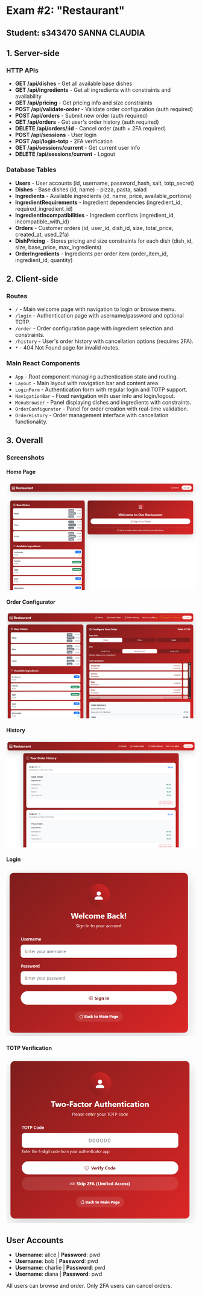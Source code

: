 # Exam #2: "Restaurant"
## Student: s343470 SANNA CLAUDIA 

## 1. Server-side

### HTTP APIs

- **GET /api/dishes** - Get all available base dishes
- **GET /api/ingredients** - Get all ingredients with constraints and availability
- **GET /api/pricing** - Get pricing info and size constraints
- **POST /api/validate-order** - Validate order configuration (auth required)
- **POST /api/orders** - Submit new order (auth required)
- **GET /api/orders** - Get user's order history (auth required)
- **DELETE /api/orders/:id** - Cancel order (auth + 2FA required)
- **POST /api/sessions** - User login
- **POST /api/login-totp** - 2FA verification
- **GET /api/sessions/current** - Get current user info
- **DELETE /api/sessions/current** - Logout

### Database Tables

- **Users** - User accounts (id, username, password_hash, salt, totp_secret)
- **Dishes** - Base dishes (id, name) - pizza, pasta, salad
- **Ingredients** - Available ingredients (id, name, price, available_portions)
- **IngredientRequirements** - Ingredient dependencies (ingredient_id, required_ingredient_id)
- **IngredientIncompatibilities** - Ingredient conflicts (ingredient_id, incompatible_with_id)
- **Orders** - Customer orders (id, user_id, dish_id, size, total_price, created_at, used_2fa)
- **DishPricing** - Stores pricing and size constraints for each dish (dish_id, size, base_price, max_ingredients)
- **OrderIngredients** - Ingredients per order item (order_item_id, ingredient_id, quantity)

## 2. Client-side

### Routes

- `/` - Main welcome page with navigation to login or browse menu.
- `/login` - Authentication page with username/password and optional TOTP.
- `/order` - Order configuration page with ingredient selection and constraints.
- `/history` - User's order history with cancellation options (requires 2FA).
- `*` - 404 Not Found page for invalid routes.

### Main React Components

- `App` - Root component managing authentication state and routing.
- `Layout` - Main layout with navigation bar and content area.
- `LoginForm` - Authentication form with regular login and TOTP support.
- `NavigationBar` - Fixed navigation with user info and login/logout.
- `MenuBrowser` - Panel displaying dishes and ingredients with constraints.
- `OrderConfigurator` - Panel for order creation with real-time validation.
- `OrderHistory` - Order management interface with cancellation functionality.

## 3. Overall

### Screenshots
#### Home Page
![Home page](./img/homepage.png)

#### Order Configurator
![Order Configuration Page](./img/create_order.png)

#### History
![History](./img/history.png)

#### Login
![Login](./img/login.png)

#### TOTP Verification
![TOTP](./img/totp.png)

## User Accounts

- **Username**: alice | **Password**: pwd
- **Username**: bob | **Password**: pwd 
- **Username**: charlie | **Password**: pwd 
- **Username**: diana | **Password**: pwd

All users can browse and order. Only 2FA users can cancel orders.

